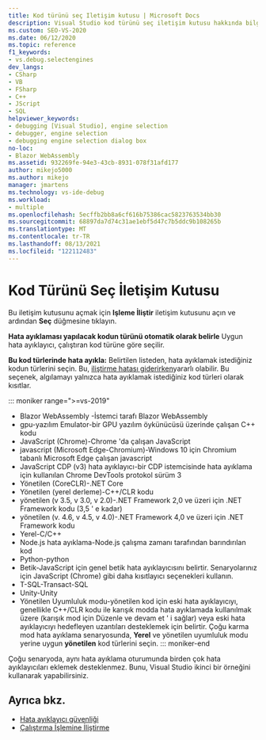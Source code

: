 ```yaml
---
title: Kod türünü seç Iletişim kutusu | Microsoft Docs
description: Visual Studio kod türünü seç iletişim kutusu hakkında bilgi edinin. Bu iletişim kutusunu açmak için Işleme Iliştir iletişim kutusunu açın ve ardından Seç düğmesine tıklayın.
ms.custom: SEO-VS-2020
ms.date: 06/12/2020
ms.topic: reference
f1_keywords:
- vs.debug.selectengines
dev_langs:
- CSharp
- VB
- FSharp
- C++
- JScript
- SQL
helpviewer_keywords:
- debugging [Visual Studio], engine selection
- debugger, engine selection
- debugging engine selection dialog box
no-loc:
- Blazor WebAssembly
ms.assetid: 932269fe-94e3-43cb-8931-078f31afd177
author: mikejo5000
ms.author: mikejo
manager: jmartens
ms.technology: vs-ide-debug
ms.workload:
- multiple
ms.openlocfilehash: 5ecffb2bb8a6cf616b75386cac5823763534bb30
ms.sourcegitcommit: 68897da7d74c31ae1ebf5d47c7b5ddc9b108265b
ms.translationtype: MT
ms.contentlocale: tr-TR
ms.lasthandoff: 08/13/2021
ms.locfileid: "122112483"
---
```

# <a name="select-code-type-dialog-box"></a>Kod Türünü Seç İletişim Kutusu

Bu iletişim kutusunu açmak için **Işleme İliştir** iletişim kutusunu açın ve ardından **Seç** düğmesine tıklayın.

**Hata ayıklaması yapılacak kodun türünü otomatik olarak belirle** Uygun hata ayıklayıcı, çalıştıran kod türüne göre seçilir.

**Bu kod türlerinde hata ayıkla:** Belirtilen listeden, hata ayıklamak istediğiniz kodun türlerini seçin. Bu, [iliştirme hatası giderirken](../debugger/attach-to-running-processes-with-the-visual-studio-debugger.md#BKMK_Troubleshoot_attach_errors)yararlı olabilir. Bu seçenek, algılamayı yalnızca hata ayıklamak istediğiniz kod türleri olarak kısıtlar.

::: moniker range=">=vs-2019"
- Blazor WebAssembly -İstemci tarafı Blazor WebAssembly
- gpu-yazılım Emulator-bir GPU yazılım öykünücüsü üzerinde çalışan C++ kodu
- JavaScript (Chrome)-Chrome 'da çalışan JavaScript
- javascript (Microsoft Edge-Chromium)-Windows 10 için Chromium tabanlı Microsoft Edge çalışan javascript
- JavaScript CDP (v3) hata ayıklayıcı-bir CDP istemcisinde hata ayıklama için kullanılan Chrome DevTools protokol sürüm 3
- Yönetilen (CoreCLR)-.NET Core
- Yönetilen (yerel derleme)-C++/CLR kodu
- yönetilen (v 3.5, v 3.0, v 2.0)-.NET Framework 2,0 ve üzeri için .NET Framework kodu (3,5 ' e kadar)
- yönetilen (v. 4.6, v 4.5, v 4.0)-.NET Framework 4,0 ve üzeri için .NET Framework kodu
- Yerel-C/C++
- Node.js hata ayıklama-Node.js çalışma zamanı tarafından barındırılan kod
- Python-python 
- Betik-JavaScript için genel betik hata ayıklayıcısını belirtir. Senaryolarınız için JavaScript (Chrome) gibi daha kısıtlayıcı seçenekleri kullanın.
- T-SQL-Transact-SQL
- Unity-Unity
- Yönetilen Uyumluluk modu-yönetilen kod için eski hata ayıklayıcıyı, genellikle C++/CLR kodu ile karışık modda hata ayıklamada kullanılmak üzere (karışık mod için Düzenle ve devam et ' i sağlar) veya eski hata ayıklayıcıyı hedefleyen uzantıları desteklemek için belirtir. Çoğu karma mod hata ayıklama senaryosunda, **Yerel** ve yönetilen uyumluluk modu yerine uygun **yönetilen** kod türlerini seçin.
::: moniker-end

Çoğu senaryoda, aynı hata ayıklama oturumunda birden çok hata ayıklayıcıları eklemek desteklenmez. Bunu, Visual Studio ikinci bir örneğini kullanarak yapabilirsiniz.

## <a name="see-also"></a>Ayrıca bkz.
- [Hata ayıklayıcı güvenliği](../debugger/debugger-security.md)
- [Çalıştırma İşlemine İliştirme](../debugger/attach-to-running-processes-with-the-visual-studio-debugger.md)
